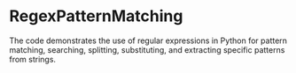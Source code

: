 # RegexPatternMatching
The code demonstrates the use of regular expressions in Python for pattern matching, searching, splitting, substituting, and extracting specific patterns from strings.
